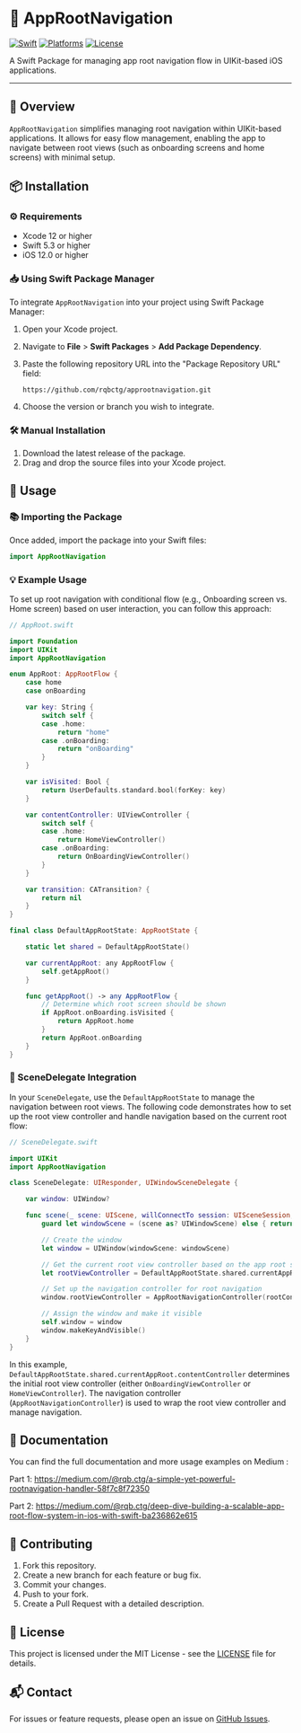 

# 🚀 AppRootNavigation

[![Swift](https://img.shields.io/badge/Swift-5.9-orange.svg)](https://swift.org)
[![Platforms](https://img.shields.io/badge/platforms-iOS%20%7C%20iPadOS-blue.svg)]()
[![License](https://img.shields.io/badge/license-MIT-lightgrey.svg)](LICENSE)

A Swift Package for managing app root navigation flow in UIKit-based iOS applications.

---

## 📝 Overview

`AppRootNavigation` simplifies managing root navigation within UIKit-based applications. It allows for easy flow management, enabling the app to navigate between root views (such as onboarding screens and home screens) with minimal setup.


## 📦 Installation


### ⚙️ Requirements

- Xcode 12 or higher
- Swift 5.3 or higher
- iOS 12.0 or higher


### 📥 Using Swift Package Manager

To integrate `AppRootNavigation` into your project using Swift Package Manager:

1. Open your Xcode project.
2. Navigate to **File** > **Swift Packages** > **Add Package Dependency**.
3. Paste the following repository URL into the "Package Repository URL" field:
   
   ```
   https://github.com/rqbctg/approotnavigation.git
   ```
   
5. Choose the version or branch you wish to integrate.


### 🛠️ Manual Installation

1. Download the latest release of the package.
2. Drag and drop the source files into your Xcode project.


## 🚦 Usage


### 📚 Importing the Package

Once added, import the package into your Swift files:

```swift
import AppRootNavigation
```


### 💡 Example Usage

To set up root navigation with conditional flow (e.g., Onboarding screen vs. Home screen) based on user interaction, you can follow this approach:

```swift
// AppRoot.swift

import Foundation
import UIKit
import AppRootNavigation

enum AppRoot: AppRootFlow {
    case home
    case onBoarding

    var key: String {
        switch self {
        case .home:
            return "home"
        case .onBoarding:
            return "onBoarding"
        }
    }

    var isVisited: Bool {
        return UserDefaults.standard.bool(forKey: key)
    }

    var contentController: UIViewController {
        switch self {
        case .home:
            return HomeViewController()
        case .onBoarding:
            return OnBoardingViewController()
        }
    }

    var transition: CATransition? {
        return nil
    }
}

final class DefaultAppRootState: AppRootState {

    static let shared = DefaultAppRootState()

    var currentAppRoot: any AppRootFlow {
        self.getAppRoot()
    }

    func getAppRoot() -> any AppRootFlow {
        // Determine which root screen should be shown
        if AppRoot.onBoarding.isVisited {
            return AppRoot.home
        }
        return AppRoot.onBoarding
    }
}
```


### 🔗 SceneDelegate Integration

In your `SceneDelegate`, use the `DefaultAppRootState` to manage the navigation between root views. The following code demonstrates how to set up the root view controller and handle navigation based on the current root flow:

```swift
// SceneDelegate.swift

import UIKit
import AppRootNavigation

class SceneDelegate: UIResponder, UIWindowSceneDelegate {

    var window: UIWindow?

    func scene(_ scene: UIScene, willConnectTo session: UISceneSession, options connectionOptions: UIScene.ConnectionOptions) {
        guard let windowScene = (scene as? UIWindowScene) else { return }

        // Create the window
        let window = UIWindow(windowScene: windowScene)

        // Get the current root view controller based on the app root state
        let rootViewController = DefaultAppRootState.shared.currentAppRoot.contentController

        // Set up the navigation controller for root navigation
        window.rootViewController = AppRootNavigationController(rootController: rootViewController)

        // Assign the window and make it visible
        self.window = window
        window.makeKeyAndVisible()
    }
}
```

In this example, `DefaultAppRootState.shared.currentAppRoot.contentController` determines the initial root view controller (either `OnBoardingViewController` or `HomeViewController`). The navigation controller (`AppRootNavigationController`) is used to wrap the root view controller and manage navigation.


## 📖 Documentation

You can find the full documentation and more usage examples on Medium :

Part 1:
https://medium.com/@rqb.ctg/a-simple-yet-powerful-rootnavigation-handler-58f7c8f72350

Part 2:
https://medium.com/@rqb.ctg/deep-dive-building-a-scalable-app-root-flow-system-in-ios-with-swift-ba236862e615



## 🤝 Contributing

1. Fork this repository.
2. Create a new branch for each feature or bug fix.
3. Commit your changes.
4. Push to your fork.
5. Create a Pull Request with a detailed description.


## 🪪 License

This project is licensed under the MIT License - see the [LICENSE](LICENSE) file for details.


## 📬 Contact

For issues or feature requests, please open an issue on [GitHub Issues](https://github.com/rqbctg/approotnavigation/issues).
